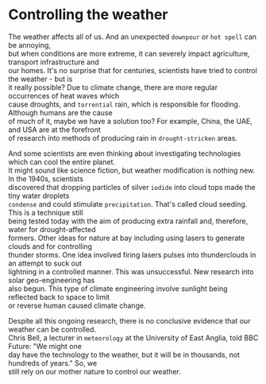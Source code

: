 # Controlling the weather

The weather affects all of us. And an unexpected `downpour` or `hot spell` can be annoying,  
but when conditions are more extreme, it can severely impact agriculture, transport infrastructure and  
our homes. It's no surprise that for centuries, scientists have tried to control the weather - but is  
it really possible? Due to climate change, there are more regular occurrences of heat waves which  
cause droughts, and `torrential` rain, which is responsible for flooding. Although humans are the cause  
of much of it, maybe we have a solution too? For example, China, the UAE, and USA are at the forefront  
of research into methods of producing rain in `drought-stricken` areas.  

And some scientists are even thinking about investigating technologies which can cool the entire planet.  
It might sound like science fiction, but weather modification is nothing new. In the 1940s, scientists  
discovered that dropping particles of silver `iodide` into cloud tops made the tiny water droplets  
`condense`  and could stimulate `precipitation`. That's called cloud seeding. This is a technique still  
being tested today with the aim of producing extra rainfall and, therefore, water for drought-affected  
formers. Other ideas for nature at bay including using lasers to generate clouds and for controlling  
thunder storms. One idea involved firing lasers pulses into thunderclouds in an attempt to suck out  
lightning in a controlled manner. This was unsuccessful. New research into solar geo-engineering has  
also begun. This type of climate engineering involve sunlight being reflected back to space to limit  
or reverse human caused climate change.  

Despite all this ongoing research, there is no conclusive evidence that our weather can be controlled.  
Chris Bell, a lecturer in `meteorology` at the University of East Anglia, told BBC Future: "We might one  
day have the technology to the weather, but it will be in thousands, not hundreds of years." So, we  
still rely on our mother nature to control our weather.
